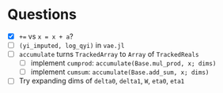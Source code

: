 # Questions

- [X] `+=` vs `x = x + a`?
- [ ] `(yi_imputed, log_qyi)` in `vae.jl`
- [ ] `accumulate` turns `TrackedArray` to `Array` of `TrackedReals`
    - [ ] implement `cumprod`: `accumulate(Base.mul_prod, x; dims)`
    - [ ] implement `cumsum`: `accumulate(Base.add_sum, x; dims)`
- [ ] Try expanding dims of `delta0`, `delta1`, `W`, `eta0`, `eta1`
